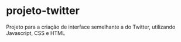 # projeto-twitter
Projeto para a criação de interface semelhante a do Twitter, utilizando Javascript, CSS e HTML
